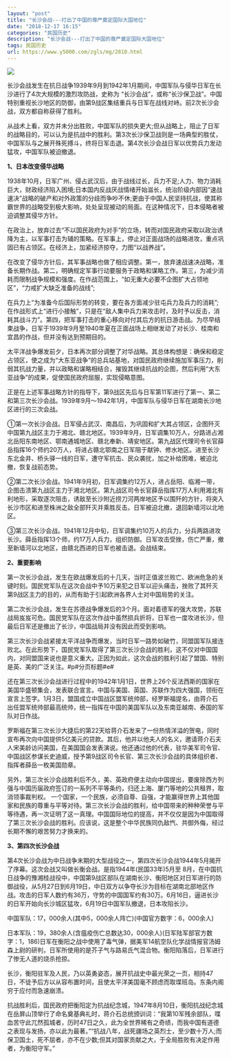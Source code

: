 ```yaml
---
layout: "post"
title: "长沙会战---打出了中国的尊严奠定国际大国地位"
date: "2018-12-17 16:15"
categories: "民国历史"
description: "长沙会战---打出了中国的尊严奠定国际大国地位"
tags: 民国历史
url: https://www.y5000.com/zgls/mg/2810.html
---
```






![](https://img.y5000.com/uploads/allimg/160616/4-1606161R44I17.jpg)

长沙会战发生在抗日战争1939年9月到1942年1月期间，中国军队与侵华日军在长沙进行了4次大规模的激烈攻防战，史称为
“长沙会战”，或称“长沙保卫战”。中国特别重视长沙地区的防御，由第9战区集结重兵与日军在战线对峙。前2次长沙会战，双方都自称获得了胜利。

从战术上看，双方并未分出胜败，中国军队的损失更大;但从战略上，阻止了日军的战略目的，可以认为是抗战中的胜利。第3次长沙保卫战则是一场典型的胜仗，中国军队与之展开殊死搏斗，终将日军击退。第4次长沙会战日军以优势兵力发动猛攻，中国军队被迫撤退。

**1、日本改变侵华战略**

1938年10月，日军广州、侵占武汉后，由于战线过长，兵力不足;人力、物力消耗巨大，财政经济陷入困境;日本国内反战厌战情绪开始滋长，统治阶级内部因“速战速决”战略的破产和对外政策的分歧而争吵不休;更由于中国人民坚持抗战，使其称霸世界的战略受到极大影响，处处呈现被动的局面。在这种情况下，日本侵略者被迫调整其侵华方针。

在政治上，放弃过去“不以国民政府为对手”的立场，转而对国民政府采取以政治诱降为主，以军事打击为辅的策略。在军事上，停止对正面战场的战略进攻，重点巩固已有占领区。在经济上，加紧经济掠夺，力图“以战养战”。

在改变了侵华方针后，其军事战略也做了相应调整。第一，放弃速战速决战略，准备长期作战。第二，明确规定军事行动要服务于政略和谋略工作。第三，为减少消耗而限制战争规模和强度。在作战范围上，“如无重大必要不企图扩大占领地区”，“力戒扩大缺乏准备的战线”;

在兵力上“为准备今后国际形势的转变，要在各方面减少驻屯兵力及兵力的消耗”;在作战形式上“进行小接触”，只是在“敌人集中兵力来攻击时，及时予以反击，消耗其战斗力”。第四，把军事打击的重心移向对付其后方的抗日游击战。为尽早结束战争，日军于1939年9月至1940年夏在正面战场上相继发动了对长沙、桂南和宜昌的作战，但并没有达到预期目的。

太平洋战争爆发前夕，日本再次部分调整了对华战略。其总体构想是：确保和稳定占领区，使之成为“大东亚战争”的总兵站基地，对国民政府继续施加军事压力，削弱其抗战力量，并以政略和谋略相结合，摧毁其继续抗战的企图，然后利用“大东亚战争”的成果，促使国民政府屈服，实现侵略意图。

正是在上述军事战略方针的指导下，第9战区先后与日军第11军进行了第一、第二和第三次长沙会战。1939年9月～1942年1月，中国军队与侵华日军在湖南长沙地区进行的三次会战。

①第一次长沙会战。日军侵占武汉、南昌后，为巩固和扩大其占领区，企图歼灭中国第九战区主力于湘北、赣北地区。1939年9月，日军调集10万人，分路进占湘北岳阳东南地区、鄂南通城地区、赣北奉新、靖安地区。第九战区代理司令长官薛岳指挥16个师约20万人，将进占赣北鄂南之日军阻于献钟、修水地区。进至长沙东北金井、桥头驿一线的日军，遭守军抗击、民众袭扰，加之补给困难，被迫北撤，恢复战前态势。

②第二次长沙会战。1941年9月初，日军调集约12万人，进占岳阳、临湘一带，企图击溃第九战区主力于湘北地区。第九战区司令长官薛岳指挥17万人利用湘北有利地形，采取逐次阻击，诱敌至长沙附近捞刀河两岸地区予以围歼的方针，将突入长沙市区和进至株洲之敌全部歼灭并乘胜反击。日军被迫北撤，退回新墙河以北地区。

③第三次长沙会战。1941年12月中旬，日军调集约10万人的兵力，分兵两路进攻长沙。薛岳指挥13个师，约17万人兵力，组织防御。日军攻击受挫，伤亡严重，撤至新墙河以北地区，由赣北西进的日军也被击退。会战结束。

**2、重要影响**

第一次长沙会战，发生在欧战爆发后的十几天，当时正值波兰败亡、欧洲危急的关键时刻。国民党军队在这次会战中予10万来犯之日军以迎头痛击，挫败了其歼灭第9战区主力的目的，从而有助于引起欧洲各界人士对中国局势的关注。

第二次长沙会战，发生在苏德战争爆发后的3个月。面对着德军的强大攻势，苏联战局岌岌可危。国民党军队在这次作战中虽然损兵折将，日军也一度攻进长沙，但最后日军还是撤出了长沙，中国战局并没有因此而受到影响。

第三次长沙会战紧接太平洋战争而爆发，当时日军一路势如破竹，同盟国军队接连败北。在此形势下，国民党军队取得了第三次长沙会战的胜利，这不仅对中国国内，对同盟国来说也是意义重大。正因为如此，这次会战的胜利引起了盟国、特别是英、美的广泛关注。#p#分页标题#e#

还在第三次长沙会战进行过程中的1942年1月1日，世界上26个反法西斯的国家在美国华盛顿集会，发表联合宣言。中国与美国、英国、苏联作为四大强国，领衔在宣言上签字。1月3日，盟国成立中国战区盟军统帅部，经罗斯福提名，由蒋介石出任盟军统帅部最高统帅，统一指挥在中国的美国军队以及东南亚越南、泰国的军队对日作战。

罗斯福在第三次长沙大捷后的第22天给蒋介石发来了一份热情洋溢的贺电，同时宣布再次向中国提供5亿美元的贷款。其后，他并以他夫人的名义，邀请蒋介石夫人宋美龄访问美国，在美国国会发表演说。他还通过他的代表，驻华美军司令官、中国战区参谋长史迪威，授予第9战区司令长官、第三次长沙会战的具体组织者、指挥者薛岳一枚美国勋章。

另外，第三次长沙会战胜利后不久，美、英政府便主动向中国提出，要废除西方列强与中国历届政府签订的一系列不平等条约，归还上海、厦门等地的公共租界，取消领事裁判权。
一个国家，一个民族，必须自尊、自强，才能赢得世界上其他国家和民族的尊重与平等对待。第三次长沙会战的胜利，给中国带来的种种荣誉与平等待遇，再一次证明了这一真理。中国国际地位的提高，并不仅仅是因为中国取得了第三次长沙会战的胜利。应该说，这是整个中华民族同仇敌忾、共御外侮，经过长期不懈的艰苦努力才换来的。

**3、第四次长沙会战**

第4次长沙会战为中日战争末期的大型战役之一，第四次长沙会战1944年5月揭开了序幕。这次会战又叫做长衡会战。是指1944年(民国33年)5月至
8月，在中国抗日战争的豫湘桂战役中，中国第9战区部队在湖南长沙、衡阳地区对日军进行的防御战役，从5月27日到6月19日，中日双方以争夺长沙为目标在湖南北部地区作战。攻击的日军人数约有36万，守势的中国国军约有30万。6月16日，逼进长沙的日军开始向长沙城区猛攻，6月19日中国军队撤退，日本攻陷长沙。

中国军队：17，000余人(其中5，000余人阵亡)(中国官方数字：6，000余人)

日本军队：19，380余人(含瘟疫伤亡总数达30，000余人)(日军陆军部官方数字：1，186)日军在衡阳之战中使用了毒气弹，据美军14航空队化学战情报官汤姆森上尉的研判，日军所使用的是芥子气与路易氏气混合物。衡阳陷落后，日军进行了惨无人道的烧杀抢掠。

长沙，衡阳驻军及人民，乃以英勇姿态，展开抗战史中最光荣之一页，相持47日，不徒予后方以从容布置时间，且使太平洋美国毫不顾虑而取堞班岛。东条内阁穷于应付而急速崩溃。

抗战胜利后，国民政府把衡阳定为抗战纪念城，1947年8月10日，衡阳抗战纪念城在岳屏山顶举行了命名奠基典礼时，蒋介石总统颁训词：“我第10军残余部队，喋血苦守此兀然孤城者，历时47日之久，此为全世界稀有之奇绩，而我中国有道德之表现与发扬，亦以此为最著。”“抗战八年，战死疆场之英烈士，至少数十万人;而保卫国土，死不屈者，亦不在少数;但其对国家贡献之大，于全局胜败有决定作用者，为衡阳守军。”
